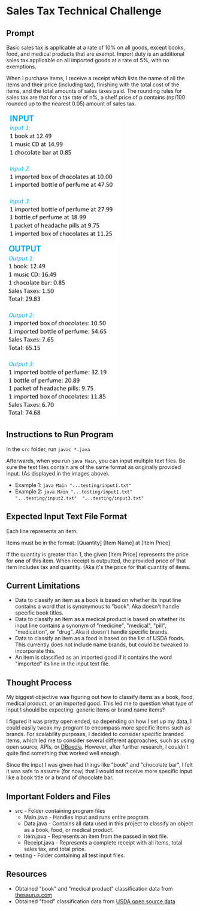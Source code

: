 # Sales Tax Technical Challenge

## Prompt
Basic sales tax is applicable at a rate of 10% on all goods, except books, 
food, and medical products that are exempt. Import duty is an additional 
sales tax applicable on all imported goods at a rate of 5%, with no exemptions.

When I purchase items, I receive a receipt which lists the name of all the 
items and their price (including tax), finishing with the total cost of the 
items, and the total amounts of sales taxes paid. The rounding rules for sales 
tax are that for a tax rate of n%, a shelf price of p contains (np/100 rounded 
up to the nearest 0.05) amount of sales tax.

![alt text](https://github.com/amandate/salestax/blob/master/imgs/input.png)![alt text](https://github.com/amandate/salestax/blob/master/imgs/output.png)

## Instructions to Run Program
In the `src` folder, run `javac *.java`

Afterwards, when you run `java Main`, you can input multiple text files. 
Be sure the text files contain are of the same format as originally provided input.
(As displayed in the images above).
* Example 1: `java Main "...testing/input1.txt"`
* Example 2: `java Main "...testing/input1.txt" "...testing/input2.txt" 
"...testing/input3.txt"`

## Expected Input Text File Format
Each line represents an item.

Items must be in the format: [Quantity] [Item Name] at [Item Price]

If the quantity is greater than 1, the given [Item Price] represents the price for **one**
of this item. When receipt is outputted, the provided price of that item includes
tax and quantity. (Aka it's the price for that quantity of items.

## Current Limitations
* Data to classify an item as a book is based on whether its input line contains 
a word that is synonymous to "book". Aka doesn't handle specific book titles.
* Data to classify an item as a medical product is based on whether its input 
line contains a synonym of "medicine", "medical", "pill", "medication", or "drug". 
Aka it doesn't handle specific brands.
* Data to classify an item as a food is based on the list of USDA foods. This 
currently does not include name brands, but could be tweaked to incorporate this. 
* An item is classified as an imported good if it contains the word "imported" its 
line in the input text file.

## Thought Process
My biggest objective was figuring out how to classify items as a book, food, 
medical product, or an imported good. This led me to question what type of
input I should be expecting: generic items or brand name items? 

I figured it was pretty open ended, so depending on how I set up my data, I 
could easily tweak my program to encompass more specific items such as brands. 
For scalability purposes, I decided to consider specific branded items, which 
led me to consider several different approaches, such as using open source, 
APIs, or [DBpedia](https://wiki.dbpedia.org/about). However, after further 
research, I couldn't quite find something that worked well enough.

Since the input I was given had things like "book" and "chocolate bar", I felt it
was safe to assume (for now) that I would not receive more specific input like
a book title or a brand of chocolate bar. 

## Important Folders and Files
* src - Folder containing program files
	* Main.java - Handles input and runs entire program.
	* Data.java - Contains all data used in this project to classify an object 
	as a book, food, or medical product.
	* Item.java - Represents an item from the passed in text file.
	* Receipt.java - Represents a complete receipt with all items, total sales 
	tax, and total price.
* testing - Folder containing all test input files.

## Resources
* Obtained "book" and "medical product" classification data from [thesaurus.com](https://www.thesaurus.com/)
* Obtained "food" classification data from [USDA open source data](https://www.ars.usda.gov/ARSUserFiles/80400525/Data/SR27/asc/FOOD_DES.txt)
